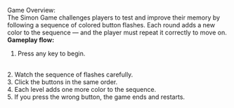 Game Overview: <br>
The Simon Game challenges players to test and improve their memory by following a sequence of colored button flashes. Each round adds a new color to the sequence — and the player must repeat it correctly to move on.
<br>
<b>Gameplay flow:</b>
<br>
1. Press any key to begin.
<br>
2. Watch the sequence of flashes carefully.
<br>
3. Click the buttons in the same order.
<br>
4. Each level adds one more color to the sequence.
<br>
5. If you press the wrong button, the game ends and restarts.